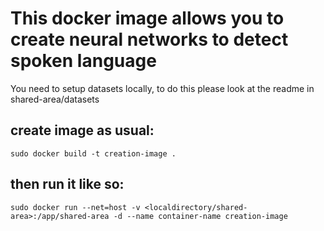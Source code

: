 # This docker image allows you to create neural networks to detect spoken language

You need to setup datasets locally, to do this please look at the readme in shared-area/datasets

## create image as usual:
```
sudo docker build -t creation-image .
```

## then run it like so:
```
sudo docker run --net=host -v <localdirectory/shared-area>:/app/shared-area -d --name container-name creation-image
```
